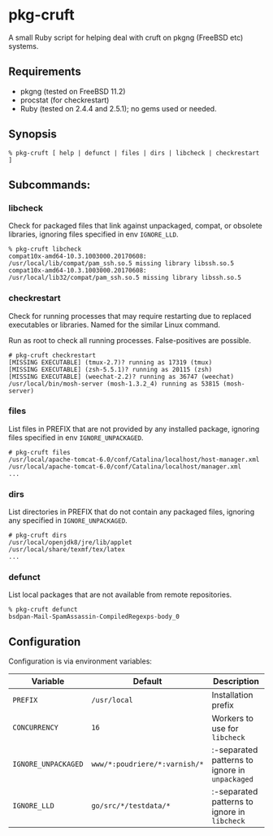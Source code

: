 # pkg-cruft

A small Ruby script for helping deal with cruft on pkgng (FreeBSD etc) systems.

## Requirements

* pkgng (tested on FreeBSD 11.2)
* procstat (for checkrestart)
* Ruby (tested on 2.4.4 and 2.5.1); no gems used or needed.

## Synopsis

```
% pkg-cruft [ help | defunct | files | dirs | libcheck | checkrestart ]
```

## Subcommands:

### libcheck

Check for packaged files that link against unpackaged, compat, or obsolete
libraries, ignoring files specified in env `IGNORE_LLD`.

```
% pkg-cruft libcheck
compat10x-amd64-10.3.1003000.20170608: /usr/local/lib/compat/pam_ssh.so.5 missing library libssh.so.5
compat10x-amd64-10.3.1003000.20170608: /usr/local/lib32/compat/pam_ssh.so.5 missing library libssh.so.5
```

### checkrestart

Check for running processes that may require restarting due to replaced
executables or libraries.  Named for the similar Linux command.

Run as root to check all running processes.  False-positives are possible.

```
# pkg-cruft checkrestart
[MISSING EXECUTABLE] (tmux-2.7)? running as 17319 (tmux)
[MISSING EXECUTABLE] (zsh-5.5.1)? running as 20115 (zsh)
[MISSING EXECUTABLE] (weechat-2.2)? running as 36747 (weechat)
/usr/local/bin/mosh-server (mosh-1.3.2_4) running as 53815 (mosh-server)
```

### files

List files in PREFIX that are not provided by any installed package, ignoring
files specified in env `IGNORE_UNPACKAGED`.

```
# pkg-cruft files
/usr/local/apache-tomcat-6.0/conf/Catalina/localhost/host-manager.xml
/usr/local/apache-tomcat-6.0/conf/Catalina/localhost/manager.xml
...
```

### dirs

List directories in PREFIX that do not contain any packaged files, ignoring
any specified in `IGNORE_UNPACKAGED`.

```
# pkg-cruft dirs
/usr/local/openjdk8/jre/lib/applet
/usr/local/share/texmf/tex/latex
...
```

### defunct

List local packages that are not available from remote repositories.

```
% pkg-cruft defunct
bsdpan-Mail-SpamAssassin-CompiledRegexps-body_0
```

## Configuration

Configuration is via environment variables:

| Variable | Default | Description |
|----------|---------|-------------|
| `PREFIX`   | `/usr/local` | Installation prefix |
| `CONCURRENCY` | `16` | Workers to use for `libcheck` |
| `IGNORE_UNPACKAGED` | `www/*:poudriere/*:varnish/*` | :-separated patterns to ignore in `unpackaged` |
| `IGNORE_LLD` | `go/src/*/testdata/*` | :-separated patterns to ignore in `libcheck` |
